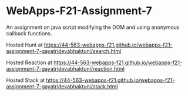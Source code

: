 # WebApps-F21-Assignment-7
An assignment on java script modifying the DOM and using anonymous callback functions.

Hosted  Hunt at <https://44-563-webapps-f21.github.io/webapps-f21-assignment-7-gayatridevabhaktuni/search.html>

Hosted Reaction  at  <https://44-563-webapps-f21.github.io/webapps-f21-assignment-7-gayatridevabhaktuni/reaction.html>

Hosted Stack  at <https://44-563-webapps-f21.github.io/webapps-f21-assignment-7-gayatridevabhaktuni/stack.html>
